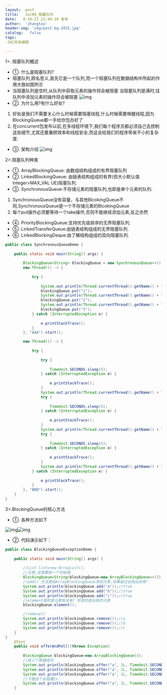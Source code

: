 ```yaml
---
layout:  post
title:   Juc04_阻塞队列
date:   0-10-21 22:40:28 发布
author:  'zhangtao'
header-img: 'img/post-bg-2015.jpg'
catalog:   false
tags:
-JUC并发编程

---
```




1&gt;. 阻塞队列概述


- ①. 什么是阻塞队列? 
- 阻塞队列,顾名思义,首先它是一个队列,而一个阻塞队列在数据结构中所起的作用大致如图所示 
- 当阻塞队列是空时,从队列中获取元素的操作将会被阻塞 当阻塞队列是满时,往队列中添加元素的操作将会被阻塞 ![img](https://img-blog.csdnimg.cn/20200111160046843.png?x-oss-process=image/watermark,type_ZmFuZ3poZW5naGVpdGk,shadow_10,text_aHR0cHM6Ly9ibG9nLmNzZG4ubmV0L1RaODQ1MTk1NDg1,size_16,color_FFFFFF,t_70) 
- ②. 为什么用?有什么好处?

1. 好处是我们不需要关心什么时候需要阻塞线程,什么时候需要唤醒线程,因为BlockingQueue都一手给你包办好了 
2. 在concurrent包发布以前,在多线程环境下,我们每个程序员都必须自己去控制这些细节,尤其还要兼顾效率和线程安全,而这会给我们的程序带来不小的复杂度.


- ③. 架构介绍 ![img](https://img-blog.csdnimg.cn/20201031094137740.png?x-oss-process=image/watermark,type_ZmFuZ3poZW5naGVpdGk,shadow_10,text_aHR0cHM6Ly9ibG9nLmNzZG4ubmV0L1RaODQ1MTk1NDg1,size_16,color_FFFFFF,t_70#pic_center)


2&gt;.阻塞队列种类

-  ①. ArrayBlockingQueue: 由数组结构组成的有界阻塞队列  
-  ②. LinkedBlockingQueue: 由链表结构组成的有界(但大小默认值 Integer>MAX_VAL UE)阻塞队列.  
-  ③. SynchronousQueue:不存储元素的阻塞队列,也即是单个元素的队列. 

1. SynchronousQueue没有容量，与其他BlcokingQueue不同,SynchronousQueue是一个不存储元素的BlcokingQueue 
2. 每个put操作必须要等待一个take操作,否则不能继续添加元素,反之亦然

-  ④. PriorityBlockingQueue:支持优先级排序的无界阻塞队列.  
-  ⑤. LinkedTransferQueue:由链表结构组成的无界阻塞队列.  
-  ⑥. LinkedBlockingDeque:由了解结构组成的双向阻塞队列. 

```java
public class SynchronousQueueDemo {
   
    public static void main(String[] args) {
   
        BlockingQueue<String> blockingQueue = new SynchronousQueue<>();
        new Thread(() -> {
   
            try {
   
                System.out.println(Thread.currentThread().getName() + "\t put 1");
                blockingQueue.put("1");
                System.out.println(Thread.currentThread().getName() + "\t put 2");
                blockingQueue.put("2");
                System.out.println(Thread.currentThread().getName() + "\t put 3");
                blockingQueue.put("3");
            } catch (InterruptedException e) {
   
                e.printStackTrace();
            }
        }, "AAA").start();

        new Thread(() -> {
   
            try {
   
                try {
   
                    TimeUnit.SECONDS.sleep(5);
                } catch (InterruptedException e) {
   
                    e.printStackTrace();
                }
                System.out.println(Thread.currentThread().getName() + "\t" + blockingQueue.take());
                try {
   
                    TimeUnit.SECONDS.sleep(5);
                } catch (InterruptedException e) {
   
                    e.printStackTrace();
                }
                System.out.println(Thread.currentThread().getName() + "\t" + blockingQueue.take());
                try {
   
                    TimeUnit.SECONDS.sleep(5);
                } catch (InterruptedException e) {
   
                    e.printStackTrace();
                }
                System.out.println(Thread.currentThread().getName() + "\t" + blockingQueue.take());
            } catch (InterruptedException e) {
   
                e.printStackTrace();
            }
        }, "BBB").start();
    }
}
```


3&gt;.BlockingQueue的核心方法

- ①. 各种方法如下



![img](https://img-blog.csdnimg.cn/2020011116053374.png?x-oss-process=image/watermark,type_ZmFuZ3poZW5naGVpdGk,shadow_10,text_aHR0cHM6Ly9ibG9nLmNzZG4ubmV0L1RaODQ1MTk1NDg1,size_16,color_FFFFFF,t_70)![img](https://img-blog.csdnimg.cn/20200111160550686.png?x-oss-process=image/watermark,type_ZmFuZ3poZW5naGVpdGk,shadow_10,text_aHR0cHM6Ly9ibG9nLmNzZG4ubmV0L1RaODQ1MTk1NDg1,size_16,color_FFFFFF,t_70)

- ②. 代码演示如下：

```java
public class BlockingQueueExceptionDemo {
   
    public static void main(String[] args) {
   
        //List list=new ArrayList();
        //注意:这里要给一个初始值
        BlockingQueue<String>blockingQueue=new ArrayBlockingQueue<>(3);
        //add() 方法是给ArrayBlockingQueue添加元素,如果超过会抛出异常!
        System.out.println(blockingQueue.add("a"));//true
        System.out.println(blockingQueue.add("b"));//true
        System.out.println(blockingQueue.add("c"));//true
        //element是检查元素有没有? 检查的是出栈的元素
        blockingQueue.element();

        //remove()
        System.out.println(blockingQueue.remove());//a
        System.out.println(blockingQueue.remove());//b
        System.out.println(blockingQueue.remove());//c
    }
}
    @Test
    public void offerAndPoll()throws Exception{
   
        BlockingQueue blockingQueue=new ArrayBlockingQueue(3);
        //前三个直接成功
        System.out.println(blockingQueue.offer("a", 2L, TimeUnit.SECONDS));
        System.out.println(blockingQueue.offer("a", 2L, TimeUnit.SECONDS));
        System.out.println(blockingQueue.offer("a", 2L, TimeUnit.SECONDS));
        //下面这个会阻塞2s
        System.out.println(blockingQueue.offer("a", 2L, TimeUnit.SECONDS));
    }
```

